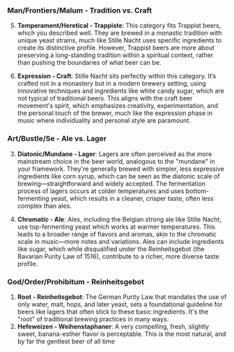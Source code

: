 
### Man/Frontiers/Malum - Tradition vs. Craft
5. **Temperament/Heretical - Trappiste**: This category fits Trappist beers, which you described well. They are brewed in a monastic tradition with unique yeast strains, much like Stille Nacht uses specific ingredients to create its distinctive profile. However, Trappist beers are more about preserving a long-standing tradition within a spiritual context, rather than pushing the boundaries of what beer can be.

6. **Expression - Craft**: Stille Nacht sits perfectly within this category. It’s crafted not in a monastery but in a modern brewery setting, using innovative techniques and ingredients like white candy sugar, which are not typical of traditional beers. This aligns with the craft beer movement's spirit, which emphasizes creativity, experimentation, and the personal touch of the brewer, much like the expression phase in music where individuality and personal style are paramount.


### Art/Bustle/Se - Ale vs. Lager
3. **Diatonic/Mundane - Lager**: Lagers are often perceived as the more mainstream choice in the beer world, analogous to the "mundane" in your framework. They're generally brewed with simpler, less expressive ingredients like corn syrup, which can be seen as the diatonic scale of brewing—straightforward and widely accepted. The fermentation process of lagers occurs at colder temperatures and uses bottom-fermenting yeast, which results in a cleaner, crisper taste, often less complex than ales.

4. **Chromatic - Ale**: Ales, including the Belgian strong ale like Stille Nacht, use top-fermenting yeast which works at warmer temperatures. This leads to a broader range of flavors and aromas, akin to the chromatic scale in music—more notes and variations. Ales can include ingredients like sugar, which while disqualified under the Reinheitsgebot (the Bavarian Purity Law of 1516), contribute to a richer, more diverse taste profile.


### God/Order/Prohibitum - Reinheitsgebot
1. **Root - Reinheitsgebot**: The German Purity Law that mandates the use of only water, malt, hops, and later yeast, sets a foundational guideline for beers like lagers that often stick to these basic ingredients. It's the "root" of traditional brewing practices in many ways.
2. **Hefeweizen - Weihenstaphaner**: A very compelling, fresh, slightly sweet, banana-esther flavor is perceptable. This is the most natural, and by far the gentlest beer of all time
